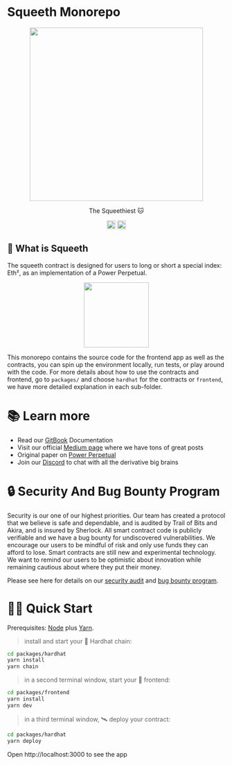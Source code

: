 # Squeeth Monorepo

<p align="center">
<img src="https://i.imgur.com/Iyulvqq.png" width=400>
</p>
<p align="center"> The Squeethiest 🐱 </p>
<p align="center">
  <a href="https://discord.gg/ztEuhjyaBF"> <img alt="Discord" src="https://img.shields.io/discord/590664003815211058?style=for-the-badge" height=20></a>
  <a href="https://twitter.com/opyn_"><img alt="Twitter Follow" src="https://img.shields.io/twitter/follow/opyn_?style=for-the-badge" height=20></a>
</p>

## 🤔 What is Squeeth

The squeeth contract is designed for users to long or short a special index: Eth², as an implementation of a Power Perpetual.

<p align="center">
<img height="150" src="https://i.imgur.com/bGue31m.png"> </img>
</p>

This monorepo contains the source code for the frontend app as well as the contracts, you can spin up the environment locally, run tests, or play around with the code. For more details about how to use the contracts and frontend, go to `packages/` and choose `hardhat` for the contracts or `frontend`, we have more detailed explanation in each sub-folder.

# 📚 Learn more

- Read our [GitBook](https://opyn.gitbook.io/squeeth/) Documentation
- Visit our official [Medium page](https://medium.com/opyn) where we have tons of great posts
- Original paper on [Power Perpetual](https://www.paradigm.xyz/2021/08/power-perpetuals/)
- Join our [Discord](https://tiny.cc/opyndiscord) to chat with all the derivative big brains


# 🔒 Security And Bug Bounty Program
Security is our one of our highest priorities. Our team has created a protocol that we believe is safe and dependable, and is audited by Trail of Bits and Akira, and is insured by Sherlock. All smart contract code is publicly verifiable and we have a bug bounty for undiscovered vulnerabilities. We encourage our users to be mindful of risk and only use funds they can afford to lose. Smart contracts are still new and experimental technology. We want to remind our users to be optimistic about innovation while remaining cautious about where they put their money.

Please see here for details on our [security audit](https://opyn.gitbook.io/squeeth/security/audits-and-insurance) and [bug bounty program](https://opyn.gitbook.io/squeeth/security/bug-bounty).


# 🏄‍♂️ Quick Start

Prerequisites: [Node](https://nodejs.org/en/download/) plus [Yarn](https://classic.yarnpkg.com/en/docs/install/).

> install and start your 👷‍ Hardhat chain:

```bash
cd packages/hardhat
yarn install
yarn chain
```

> in a second terminal window, start your 📱 frontend:

```bash
cd packages/frontend
yarn install
yarn dev
```

> in a third terminal window, 🛰 deploy your contract:

```bash
cd packages/hardhat
yarn deploy
```

Open http://localhost:3000 to see the app
